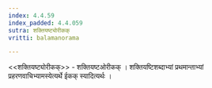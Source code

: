 ```yaml
---
index: 4.4.59
index_padded: 4.4.059
sutra: शक्तियष्ट्योरीकक्
vritti: balamanorama

---
```

<<शक्तियष्ट्योरीकक्>> - शक्तियष्टओरीकक् । शक्तियष्टिशब्दाभ्यां प्रथमान्ताभ्यां प्रहरणवाचिभ्यामस्येत्यर्थे ईकक् स्यादित्यर्थः । 